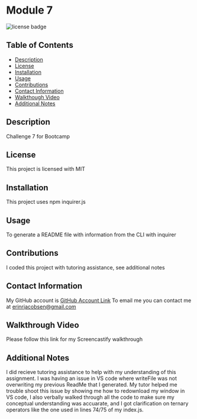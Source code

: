 # Module 7
  ![license badge](https://img.shields.io/badge/license-MIT-blue)
## Table of Contents
* [Description](#description)
* [License](#license)
* [Installation](#installation)
* [Usage](#usage)
* [Contributions](#contributions)
* [Contact Information](#contact-information)
* [Walkthough Video](#walkthrough-video)
* [Additional Notes](#additional-notes)

## Description
Challenge 7 for Bootcamp
## License
  This project is licensed with MIT

## Installation
This project uses npm inquirer.js

## Usage
To generate a README file with information from the CLI with inquirer

## Contributions
I coded this project with tutoring assistance, see additional notes

## Contact Information
My GitHub account is [GitHub Account Link](https://github.com/achensen)
To email me you can contact me at erinrjacobsen@gmail.com

## Walkthrough Video
Please follow this link for my Screencastify walkthrough

## Additional Notes 
I did recieve tutoring assistance to help with my understanding of this assignment. I was having an issue in VS code 
where writeFile was not overwriting my previous ReadMe that I generated. My tutor helped me trouble shoot this issue 
by showing me how to redownload my window in VS code, I also verbally walked through all the code to make sure my conceptual
understanding was accuarate, and I got clarification on ternary operators like the one used in lines 74/75 of my index.js.

